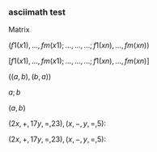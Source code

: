 
### asciimath test

Matrix

$(f1​(x1​),...,fm​(x1​);...,...,...;f1​(xn​),...,fm​(xn​))$

$[f1​(x1​),...,fm​(x1​);...,...,...;f1​(xn​),...,fm​(xn​)]$

$((a, b),(b, a))$

${a;b}$

$(a,b)$

${(2x,+,17y,=,23),(x,-,y,=,5):}$

${(2x,+,17y,=,23),(x,-,y,=,5):}$

